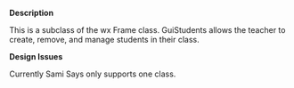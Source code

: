 **Description**

This is a subclass of the wx Frame class. GuiStudents allows the teacher to create, remove, and manage students in their class.

**Design Issues**

Currently Sami Says only supports one class.